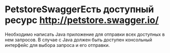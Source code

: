 # PetstoreSwaggerЕсть доступный ресурс http://petstore.swagger.io/

Необходимо написать Java приложение для отправки всех доступных в нем запросов.
В случае с Java должен быть доступен консольный интерфейс для выбора запроса и его отправки.
